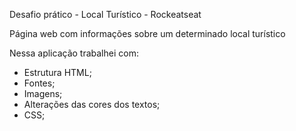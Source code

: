 Desafio prático - Local Turístico - Rockeatseat

Página web com informações sobre um determinado local turístico

Nessa aplicação trabalhei com:

* Estrutura HTML;
* Fontes;
* Imagens;
* Alterações das cores dos textos;
* CSS;


  

